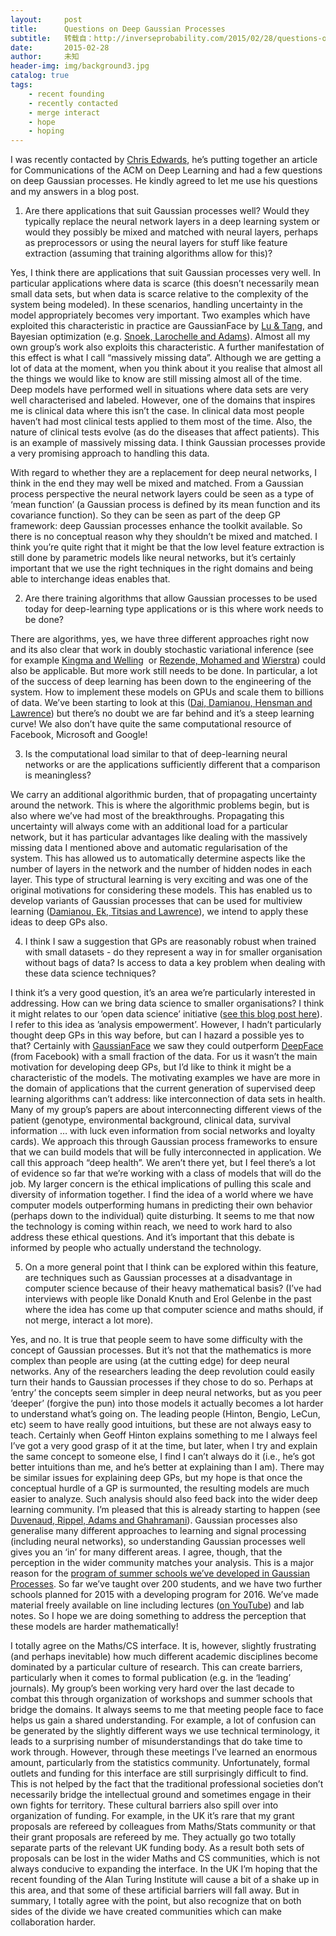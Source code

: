 ```yaml
---
layout:     post
title:      Questions on Deep Gaussian Processes
subtitle:   转载自：http://inverseprobability.com/2015/02/28/questions-on-deep-gaussian-processes
date:       2015-02-28
author:     未知
header-img: img/background3.jpg
catalog: true
tags:
    - recent founding
    - recently contacted
    - merge interact
    - hope
    - hoping
---
```


I was recently contacted by [Chris Edwards](http://chrised.com/.), he’s putting together an article for Communications of the ACM on Deep Learning and had a few questions on deep Gaussian processes. He kindly agreed to let me use his questions and my answers in a blog post.

> 
1) Are there applications that suit Gaussian processes well? Would they typically replace the neural network layers in a deep learning system or would they possibly be mixed and matched with neural layers, perhaps as preprocessors or using the neural layers for stuff like feature extraction (assuming that training algorithms allow for this)?


Yes, I think there are applications that suit Gaussian processes very well. In particular applications where data is scarce (this doesn’t necessarily mean small data sets, but when data is scarce relative to the complexity of the system being modeled). In these scenarios, handling uncertainty in the model appropriately becomes very important. Two examples which have exploited this characteristic in practice are GaussianFace by [Lu & Tang](http://arxiv.org/abs/1404.3840), and Bayesian optimization (e.g. [Snoek, Larochelle and Adams](http://papers.nips.cc/paper/4522-practical-bayesian-optimization-of-machine-learning-algorithms)). Almost all my own group’s work also exploits this characteristic. A further manifestation of this effect is what I call “massively missing data”. Although we are getting a lot of data at the moment, when you think about it you realise that almost all the things we would like to know are still missing almost all of the time. Deep models have performed well in situations where data sets are very well characterised and labeled. However, one of the domains that inspires me is clinical data where this isn’t the case. In clinical data most people haven’t had most clinical tests applied to them most of the time. Also, the nature of clinical tests evolve (as do the diseases that affect patients). This is an example of massively missing data. I think Gaussian processes provide a very promising approach to handling this data.

With regard to whether they are a replacement for deep neural networks, I think in the end they may well be mixed and matched. From a Gaussian process perspective the neural network layers could be seen as a type of ‘mean function’ (a Gaussian process is defined by its mean function and its covariance function). So they can be seen as part of the deep GP framework: deep Gaussian processes enhance the toolkit available. So there is no conceptual reason why they shouldn’t be mixed and matched. I think you’re quite right that it might be that the low level feature extraction is still done by parametric models like neural networks, but it’s certainly important that we use the right techniques in the right domains and being able to interchange ideas enables that.

> 
2) Are there training algorithms that allow Gaussian processes to be used today for deep-learning type applications or is this where work needs to be done?


There are algorithms, yes, we have three different approaches right now and its also clear that work in doubly stochastic variational inference (see for example [Kingma and Welling](http://arxiv.org/abs/1312.6114)  or [Rezende, Mohamed and](http://arxiv.org/abs/1401.4082) [Wierstra](http://arxiv.org/find/stat/1/au:+Wierstra_D/0/1/0/all/0/1)) could also be applicable. But more work still needs to be done. In particular, a lot of the success of deep learning has been down to the engineering of the system. How to implement these models on GPUs and scale them to billions of data. We’ve been starting to look at this ([Dai, Damianou, Hensman and Lawrence](http://arxiv.org/abs/1410.4984)) but there’s no doubt we are far behind and it’s a steep learning curve! We also don’t have quite the same computational resource of Facebook, Microsoft and Google!

> 
3) Is the computational load similar to that of deep-learning neural networks or are the applications sufficiently different that a comparison is meaningless?


We carry an additional algorithmic burden, that of propagating uncertainty around the network. This is where the algorithmic problems begin, but is also where we’ve had most of the breakthroughs. Propagating this uncertainty will always come with an additional load for a particular network, but it has particular advantages like dealing with the massively missing data I mentioned above and automatic regularisation of the system. This has allowed us to automatically determine aspects like the number of layers in the network and the number of hidden nodes in each layer. This type of structural learning is very exciting and was one of the original motivations for considering these models. This has enabled us to develop variants of Gaussian processes that can be used for multiview learning ([Damianou, Ek, Titsias and Lawrence](http://www.icml.cc/2012/papers/94.pdf)), we intend to apply these ideas to deep GPs also.

> 
4) I think I saw a suggestion that GPs are reasonably robust when trained with small datasets - do they represent a way in for smaller organisation without bags of data? Is access to data a key problem when dealing with these data science techniques?


I think it’s a very good question, it’s an area we’re particularly interested in addressing. How can we bring data science to smaller organisations? I think it might relates to our ‘open data science’ initiative ([see this blog post here](http://inverseprobability.com/2014/07/01/open-data-science)). I refer to this idea as ’analysis empowerment’. However, I hadn’t particularly thought deep GPs in this way before, but can I hazard a possible yes to that? Certainly with [GaussianFace](http://arxiv.org/abs/1404.3840) we saw they could outperform [DeepFace](https://research.facebook.com/publications/480567225376225/deepface-closing-the-gap-to-human-level-performance-in-face-verification) (from Facebook) with a small fraction of the data. For us it wasn’t the main motivation for developing deep GPs, but I’d like to think it might be a characteristic of the models. The motivating examples we have are more in the domain of applications that the current generation of supervised deep learning algorithms can’t address: like interconnection of data sets in health. Many of my group’s papers are about interconnecting different views of the patient (genotype, environmental background, clinical data, survival information … with luck even information from social networks and loyalty cards). We approach this through Gaussian process frameworks to ensure that we can build models that will be fully interconnected in application. We call this approach “deep health”. We aren’t there yet, but I feel there’s a lot of evidence so far that we’re working with a class of models that will do the job. My larger concern is the ethical implications of pulling this scale and diversity of information together. I find the idea of a world where we have computer models outperforming humans in predicting their own behavior (perhaps down to the individual) quite disturbing. It seems to me that now the technology is coming within reach, we need to work hard to also address these ethical questions. And it’s important that this debate is informed by people who actually understand the technology.

> 
5) On a more general point that I think can be explored within this feature, are techniques such as Gaussian processes at a disadvantage in computer science because of their heavy mathematical basis? (I’ve had interviews with people like Donald Knuth and Erol Gelenbe in the past where the idea has come up that computer science and maths should, if not merge, interact a lot more).


Yes, and no. It is true that people seem to have some difficulty with the concept of Gaussian processes. But it’s not that the mathematics is more complex than people are using (at the cutting edge) for deep neural networks. Any of the researchers leading the deep revolution could easily turn their hands to Gaussian processes if they chose to do so. Perhaps at ‘entry’ the concepts seem simpler in deep neural networks, but as you peer ‘deeper’ (forgive the pun) into those models it actually becomes a lot harder to understand what’s going on. The leading people (Hinton, Bengio, LeCun, etc) seem to have really good intuitions, but these are not always easy to teach. Certainly when Geoff Hinton explains something to me I always feel I’ve got a very good grasp of it at the time, but later, when I try and explain the same concept to someone else, I find I can’t always do it (i.e., he’s got better intuitions than me, and he’s better at explaining than I am). There may be similar issues for explaining deep GPs, but my hope is that once the conceptual hurdle of a GP is surmounted, the resulting models are much easier to analyze. Such analysis should also feed back into the wider deep learning community. I’m pleased that this is already starting to happen (see [Duvenaud, Rippel, Adams and Ghahramani](http://arxiv.org/abs/1402.5836)). Gaussian processes also generalise many different approaches to learning and signal processing (including neural networks), so understanding Gaussian processes well gives you an ‘in’ for many different areas. I agree, though, that the perception in the wider community matches your analysis. This is a major reason for the [program of summer schools we’ve developed in Gaussian Processes](http://ml.dcs.shef.ac.uk/gpss). So far we’ve taught over 200 students, and we have two further schools planned for 2015 with a developing program for 2016. We’ve made material freely available on line including lectures ([on YouTube](https://www.youtube.com/user/ProfNeilLawrence)) and lab notes. So I hope we are doing something to address the perception that these models are harder mathematically!

I totally agree on the Maths/CS interface. It is, however, slightly frustrating (and perhaps inevitable) how much different academic disciplines become dominated by a particular culture of research. This can create barriers, particularly when it comes to formal publication (e.g. in the ‘leading’ journals). My group’s been working very hard over the last decade to combat this through organization of workshops and summer schools that bridge the domains. It always seems to me that meeting people face to face helps us gain a shared understanding. For example, a lot of confusion can be generated by the slightly different ways we use technical terminology, it leads to a surprising number of misunderstandings that do take time to work through. However, through these meetings I’ve learned an enormous amount, particularly from the statistics community. Unfortunately, formal outlets and funding for this interface are still surprisingly difficult to find. This is not helped by the fact that the traditional professional societies don’t necessarily bridge the intellectual ground and sometimes engage in their own fights for territory. These cultural barriers also spill over into organization of funding. For example, in the UK it’s rare that my grant proposals are refereed by colleagues from Maths/Stats community or that their grant proposals are refereed by me. They actually go two totally separate parts of the relevant UK funding body. As a result both sets of proposals can be lost in the wider Maths and CS communities, which is not always conducive to expanding the interface. In the UK I’m hoping that the recent founding of the Alan Turing Institute will cause a bit of a shake up in this area, and that some of these artificial barriers will fall away. But in summary, I totally agree with the point, but also recognize that on both sides of the divide we have created communities which can make collaboration harder.
